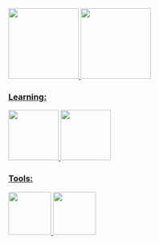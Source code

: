 <div>
  <a href="https://github.com/seu-GuilhermeLimaSTN">
  <img height="140em" src="https://github-readme-stats.vercel.app/api/top-langs/?username=GuilhermeLimaSTN&layout=compact&langs_count=7&theme=dracula"/>
  <img height="140em" src="https://github-readme-stats.vercel.app/api?username=GuilhermeLimaSTN&show_icons=true&theme=dracula&include_all_commits=true&count_private=true"/>
</div>

### Learning:
<div>
    <img src="https://cdn.jsdelivr.net/gh/devicons/devicon/icons/java/java-plain.svg" height="100" /> 
    <img src="https://cdn.jsdelivr.net/gh/devicons/devicon/icons/c/c-original.svg" height="100" />
</div>

### Tools:
<div>
    <img src="https://cdn.jsdelivr.net/gh/devicons/devicon/icons/git/git-original.svg" height="85" />
    <img src="https://cdn.jsdelivr.net/gh/devicons/devicon/icons/vscode/vscode-original.svg" height="85"/>
</div>
